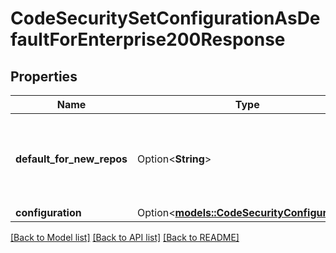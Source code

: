 # CodeSecuritySetConfigurationAsDefaultForEnterprise200Response

## Properties

Name | Type | Description | Notes
------------ | ------------- | ------------- | -------------
**default_for_new_repos** | Option<**String**> | Specifies which types of repository this security configuration is applied to by default. | [optional]
**configuration** | Option<[**models::CodeSecurityConfiguration**](code-security-configuration.md)> |  | [optional]

[[Back to Model list]](../README.md#documentation-for-models) [[Back to API list]](../README.md#documentation-for-api-endpoints) [[Back to README]](../README.md)


